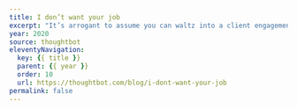 ```yaml
---
title: I don’t want your job
excerpt: "It’s arrogant to assume you can waltz into a client engagement and fix everything just because you’re good at computers"
year: 2020
source: thoughtbot
eleventyNavigation:
  key: {{ title }}
  parent: {{ year }}
  order: 10
  url: https://thoughtbot.com/blog/i-dont-want-your-job
permalink: false
---
```

